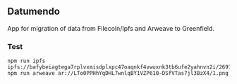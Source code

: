## Datumendo
App for migration of data from Filecoin/Ipfs and Arweave to Greenfield.

### Test
```
npm run ipfs ipfs://bafybeiagtega7rplvxmisdplxpc47oaqnkf4vwuxnk3tb6ufe2yahnvn2i/2697.png
npm run arweave ar://LTo0PPHhYqDHL7wnlqBY1VZP610-DSfVTas7jl3BzX4/1.png
```
